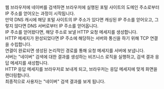웹 브라우저에 네이버를 검색하면 브라우저에 실행된 포털 사이트의 도메인 주소로부터 IP 주소를 얻어오는 과정이 시작됩니다.  
만약 DNS 캐시에 해당 포털 사이트의 IP 주소가 있다면 캐싱된 IP 주소를 얻어오고, 그렇지 않다면 DNS 서버로부터 IP 주소를 얻어옵니다.  
IP 주소를 얻어왔다면, 해당 주소로 보낼 HTTP 요청 메세지를 생성합니다.  
HTTP 메세지가 완성되었다면 IP 주소에 해당하는 서버와 통신을 하기 위해 TCP 연결을 수립합니다.  
연결이 완료되면 생성된 논리적인 경로를 통해 요청 메세지를 서버에 보냅니다.  
서버는 "네이버" 검색에 대한 결과를 생성하는 비즈니스 로직을 실행하고, 검색 결과 응답 메세지를 새성합니다.  
HTTP 응답 메세지를 브라우저로 보내게 되고, 브라우저는 응답 메세지에 맞게 화면을 랜더링합니다.  
최종적으로 사용자는 "네이버" 검색 결과를 보게 됩니다.